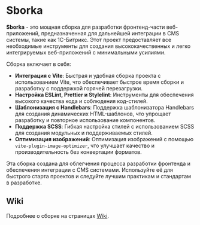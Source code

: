 # Sborka

**Sborka** - это мощная сборка для разработки фронтенд-части веб-приложений, предназначенная для дальнейшей интеграции в CMS системы, такие как 1C-Битрикс. Этот проект предоставляет все необходимые инструменты для создания высококачественных и легко интегрируемых веб-приложений с минимальными усилиями.

Сборка включает в себя:

- **Интеграция с Vite**: Быстрая и удобная сборка проекта с использованием Vite, что обеспечивает быстрое время сборки и разработку с поддержкой горячей перезагрузки.
- **Настройка ESLint, Prettier и Stylelint**: Инструменты для обеспечения высокого качества кода и соблюдения код-стилей.
- **Шаблонизация с Handlebars**: Поддержка шаблонизатора Handlebars для создания динамических HTML-шаблонов, что упрощает разработку и повторное использование компонентов.
- **Поддержка SCSS**: Гибкая настройка стилей с использованием SCSS для создания модульных и поддерживаемых стилей.
- **Оптимизация изображений**: Оптимизация изображений с помощью `vite-plugin-image-optimizer`, что улучшает качество и производительность без конвертации форматов.

Эта сборка создана для облегчения процесса разработки фронтенда и обеспечения интеграции с CMS системами. Используйте её для быстрого старта проектов и следуйте лучшим практикам и стандартам в разработке.

## Wiki

Подробнее о сборке на страницах [Wiki](https://gitlab.com/relevant-team/sborka/-/wikis/home).
